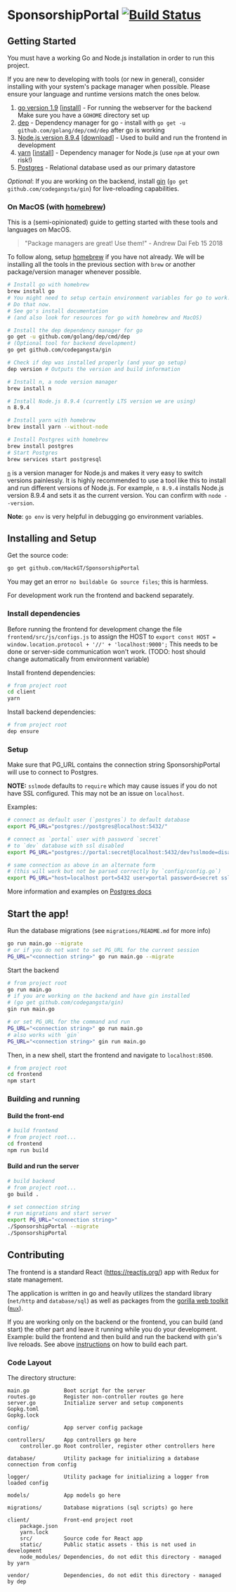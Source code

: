 # SponsorshipPortal [![Build Status](https://travis-ci.org/HackGT/SponsorshipPortal.svg?branch=master)](https://travis-ci.org/HackGT/SponsorshipPortal)

## Getting Started

You must have a working Go and Node.js installation in order to run this project.

If you are new to developing with tools (or new in general), consider installing with your system's package manager when possible.
Please ensure your language and runtime versions match the ones below.

1. [go version 1.9](https://golang.org) [[install](https://golang.org/doc/install)] - For running the webserver for the backend
Make sure you have a `GOHOME` directory set up
2. [dep](https://golang.github.io/dep/) - Dependency manager for go - install with `go get -u github.com/golang/dep/cmd/dep` after go is working
3. [Node.js version 8.9.4](https://nodejs.org/en/) [[download](https://nodejs.org/en/download/)] - Used to build and run the frontend in development
4. [yarn](https://yarnpkg.com/) [[install](https://yarnpkg.com/en/docs/install)] - Dependency manager for Node.js (use `npm` at your own risk!)
5. [Postgres](http://postgresql.org/) - Relational database used as our primary datastore

_Optional_: If you are working on the backend, install
[gin](https://github.com/codegangsta/gin) (`go get github.com/codegangsta/gin`) for live-reloading capabilities.

### On MacOS (with [homebrew](https://brew.sh))

This is a (semi-opinionated) guide to getting started with these tools and languages on MacOS.

> "Package managers are great! Use them!" - Andrew Dai Feb 15 2018

To follow along, setup [homebrew](https://brew.sh) if you have not already.
We will be installing all the tools in the previous section with `brew` or
another package/version manager whenever possible.

```bash
# Install go with homebrew
brew install go
# You might need to setup certain environment variables for go to work.
# Do that now.
# See go's install documentation
# (and also look for resources for go with homebrew and MacOS)

# Install the dep dependency manager for go
go get -u github.com/golang/dep/cmd/dep
# (Optional tool for backend development)
go get github.com/codegangsta/gin

# Check if dep was installed properly (and your go setup)
dep version # Outputs the version and build information

# Install n, a node version manager
brew install n

# Install Node.js 8.9.4 (currently LTS version we are using)
n 8.9.4

# Install yarn with homebrew
brew install yarn --without-node

# Install Postgres with homebrew
brew install postgres
# Start Postgres
brew services start postgresql
```

[`n`](https://github.com/tj/n) is a version manager for Node.js and makes it very easy to switch versions painlessly.
It is highly recommended to use a tool like this to install and run different versions of Node.js.
For example, `n 8.9.4` installs Node.js version 8.9.4 and sets it as the current version.
You can confirm with `node --version`.

**Note**: `go env` is very helpful in debugging go environment variables.

## Installing and Setup

Get the source code:
```bash
go get github.com/HackGT/SponsorshipPortal
```
You may get an error `no buildable Go source files`; this is harmless.

For development work run the frontend and backend separately.

### Install dependencies

Before running the frontend for development change the file `frontend/src/js/configs.js` to assign the HOST to `export const HOST = window.location.protocol + '//' + 'localhost:9000';` This needs to be done or server-side communication won't work. (TODO: host should change automatically from environment variable)

Install frontend dependencies:
```bash
# from project root
cd client
yarn
```

Install backend dependencies:
```bash
# from project root
dep ensure
```

### Setup

Make sure that PG_URL contains the connection string SponsorshipPortal will use
to connect to Postgres.

**NOTE:** `sslmode` defaults to `require` which may cause issues if you do not
have SSL configured. This may not be an issue on `localhost`.

Examples:
```bash
# connect as default user (`postgres`) to default database
export PG_URL="postgres://postgres@localhost:5432/"

# connect as `portal` user with password `secret`
# to `dev` database with ssl disabled
export PG_URL="postgres://portal:secret@localhost:5432/dev?sslmode=disable"

# same connection as above in an alternate form
# (this will work but not be parsed correctly by `config/config.go`)
export PG_URL="host=localhost port=5432 user=portal password=secret sslmode=disable"
```

More information and examples on [Postgres docs](https://www.postgresql.org/docs/current/static/libpq-connect.html#LIBPQ-CONNSTRING)

## Start the app!

Run the database migrations (see `migrations/README.md` for more info)
```bash
go run main.go --migrate
# or if you do not want to set PG_URL for the current session
PG_URL="<connection string>" go run main.go --migrate
```

Start the backend
```bash
# from project root
go run main.go
# if you are working on the backend and have gin installed
# (go get github.com/codegangsta/gin)
gin run main.go

# or set PG_URL for the command and run
PG_URL="<connection string>" go run main.go
# also works with `gin`
PG_URL="<connection string>" gin run main.go
```

Then, in a new shell, start the frontend and navigate to `localhost:8500`.
```bash
# from project root
cd frontend
npm start
```

### Building and running

#### Build the front-end

```bash
# build frontend
# from project root...
cd frontend
npm run build
```

#### Build and run the server

```bash
# build backend
# from project root...
go build .

# set connection string
# run migrations and start server
export PG_URL="<connection string>"
./SponsorshipPortal --migrate
./SponsorshipPortal
```

## Contributing

The frontend is a standard React (https://reactjs.org/) app with Redux for state management.

The application is written in go and heavily utilizes the standard library
(`net/http` and `database/sql`) as well as packages from the [gorilla web toolkit](http://www.gorillatoolkit.org)
([`mux`](http://www.gorillatoolkit.org/pkg/mux)).

If you are working only on the backend or the frontend, you can build (and start)
the other part and leave it running while you do your development.
Example: build the frontend and then build and run the backend with `gin`'s live
reloads. See above [instructions](#building-and-running) on how to build each part.

### Code Layout

The directory structure:
```
main.go           Boot script for the server
routes.go         Register non-controller routes go here
server.go         Initialize server and setup components
Gopkg.toml
Gopkg.lock

config/           App server config package

controllers/      App controllers go here
    controller.go Root controller, register other controllers here

database/         Utility package for initializing a database connection from config

logger/           Utility package for initializing a logger from loaded config

models/           App models go here

migrations/       Database migrations (sql scripts) go here

client/           Front-end project root
    package.json
    yarn.lock
    src/          Source code for React app
    static/       Public static assets - this is not used in development
    node_modules/ Dependencies, do not edit this directory - managed by yarn

vendor/           Dependencies, do not edit this directory - managed by dep
```

